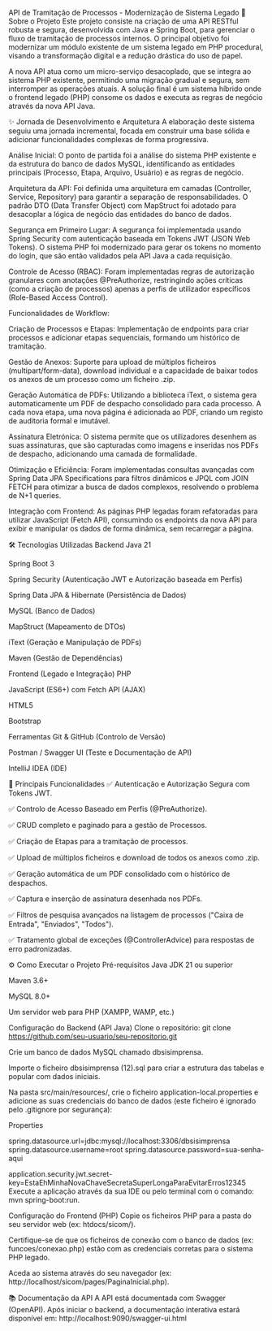 API de Tramitação de Processos - Modernização de Sistema Legado
📜 Sobre o Projeto
Este projeto consiste na criação de uma API RESTful robusta e segura, desenvolvida com Java e Spring Boot, para gerenciar o fluxo de tramitação de processos internos. O principal objetivo foi modernizar um módulo existente de um sistema legado em PHP procedural, visando a transformação digital e a redução drástica do uso de papel.

A nova API atua como um micro-serviço desacoplado, que se integra ao sistema PHP existente, permitindo uma migração gradual e segura, sem interromper as operações atuais. A solução final é um sistema híbrido onde o frontend legado (PHP) consome os dados e executa as regras de negócio através da nova API Java.

✨ Jornada de Desenvolvimento e Arquitetura
A elaboração deste sistema seguiu uma jornada incremental, focada em construir uma base sólida e adicionar funcionalidades complexas de forma progressiva.

Análise Inicial: O ponto de partida foi a análise do sistema PHP existente e da estrutura do banco de dados MySQL, identificando as entidades principais (Processo, Etapa, Arquivo, Usuário) e as regras de negócio.

Arquitetura da API: Foi definida uma arquitetura em camadas (Controller, Service, Repository) para garantir a separação de responsabilidades. O padrão DTO (Data Transfer Object) com MapStruct foi adotado para desacoplar a lógica de negócio das entidades do banco de dados.

Segurança em Primeiro Lugar: A segurança foi implementada usando Spring Security com autenticação baseada em Tokens JWT (JSON Web Tokens). O sistema PHP foi modernizado para gerar os tokens no momento do login, que são então validados pela API Java a cada requisição.

Controle de Acesso (RBAC): Foram implementadas regras de autorização granulares com anotações @PreAuthorize, restringindo ações críticas (como a criação de processos) apenas a perfis de utilizador específicos (Role-Based Access Control).

Funcionalidades de Workflow:

Criação de Processos e Etapas: Implementação de endpoints para criar processos e adicionar etapas sequenciais, formando um histórico de tramitação.

Gestão de Anexos: Suporte para upload de múltiplos ficheiros (multipart/form-data), download individual e a capacidade de baixar todos os anexos de um processo como um ficheiro .zip.

Geração Automática de PDFs: Utilizando a biblioteca iText, o sistema gera automaticamente um PDF de despacho consolidado para cada processo. A cada nova etapa, uma nova página é adicionada ao PDF, criando um registo de auditoria formal e imutável.

Assinatura Eletrónica: O sistema permite que os utilizadores desenhem as suas assinaturas, que são capturadas como imagens e inseridas nos PDFs de despacho, adicionando uma camada de formalidade.

Otimização e Eficiência: Foram implementadas consultas avançadas com Spring Data JPA Specifications para filtros dinâmicos e JPQL com JOIN FETCH para otimizar a busca de dados complexos, resolvendo o problema de N+1 queries.

Integração com Frontend: As páginas PHP legadas foram refatoradas para utilizar JavaScript (Fetch API), consumindo os endpoints da nova API para exibir e manipular os dados de forma dinâmica, sem recarregar a página.

🛠️ Tecnologias Utilizadas
Backend
Java 21

Spring Boot 3

Spring Security (Autenticação JWT e Autorização baseada em Perfis)

Spring Data JPA & Hibernate (Persistência de Dados)

MySQL (Banco de Dados)

MapStruct (Mapeamento de DTOs)

iText (Geração e Manipulação de PDFs)

Maven (Gestão de Dependências)

Frontend (Legado e Integração)
PHP

JavaScript (ES6+) com Fetch API (AJAX)

HTML5

Bootstrap

Ferramentas
Git & GitHub (Controlo de Versão)

Postman / Swagger UI (Teste e Documentação de API)

IntelliJ IDEA (IDE)

🚀 Principais Funcionalidades
✅ Autenticação e Autorização Segura com Tokens JWT.

✅ Controlo de Acesso Baseado em Perfis (@PreAuthorize).

✅ CRUD completo e paginado para a gestão de Processos.

✅ Criação de Etapas para a tramitação de processos.

✅ Upload de múltiplos ficheiros e download de todos os anexos como .zip.

✅ Geração automática de um PDF consolidado com o histórico de despachos.

✅ Captura e inserção de assinatura desenhada nos PDFs.

✅ Filtros de pesquisa avançados na listagem de processos ("Caixa de Entrada", "Enviados", "Todos").

✅ Tratamento global de exceções (@ControllerAdvice) para respostas de erro padronizadas.

⚙️ Como Executar o Projeto
Pré-requisitos
Java JDK 21 ou superior

Maven 3.6+

MySQL 8.0+

Um servidor web para PHP (XAMPP, WAMP, etc.)

Configuração do Backend (API Java)
Clone o repositório: git clone https://github.com/seu-usuario/seu-repositorio.git

Crie um banco de dados MySQL chamado dbsisimprensa.

Importe o ficheiro dbsisimprensa (12).sql para criar a estrutura das tabelas e popular com dados iniciais.

Na pasta src/main/resources/, crie o ficheiro application-local.properties e adicione as suas credenciais do banco de dados (este ficheiro é ignorado pelo .gitignore por segurança):

Properties

spring.datasource.url=jdbc:mysql://localhost:3306/dbsisimprensa
spring.datasource.username=root
spring.datasource.password=sua-senha-aqui

application.security.jwt.secret-key=EstaEhMinhaNovaChaveSecretaSuperLongaParaEvitarErros12345
Execute a aplicação através da sua IDE ou pelo terminal com o comando: mvn spring-boot:run.

Configuração do Frontend (PHP)
Copie os ficheiros PHP para a pasta do seu servidor web (ex: htdocs/sicom/).

Certifique-se de que os ficheiros de conexão com o banco de dados (ex: funcoes/conexao.php) estão com as credenciais corretas para o sistema PHP legado.

Aceda ao sistema através do seu navegador (ex: http://localhost/sicom/pages/PaginaInicial.php).

📚 Documentação da API
A API está documentada com Swagger (OpenAPI). Após iniciar o backend, a documentação interativa estará disponível em:
http://localhost:9090/swagger-ui.html
